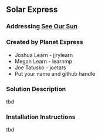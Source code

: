 ## Solar Express 

### Addressing [See Our Sun](https://github.com/amnh/HackTheSolarSystem/wiki/See-Our-Sun)

### Created by Planet Express
* Joshua Learn - jjrylearn
* Megan Learn - learnmp
* Joe Tatusko - joetats
* Put your name and github handle

### Solution Description

tbd

### Installation Instructions

tbd
